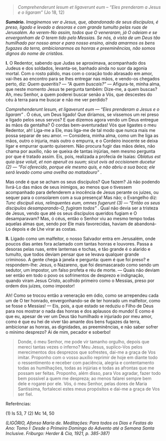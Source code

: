 > *Comprehenderunt Iesum et ligaverunt eum – “Eles prenderam a Jesus e o ligaram”* (Jo 18, 12)

***Sumário.** Imaginemos ver a Jesus, que, abandonado de seus discípulos, é preso, ligado e levado a desoras e com grande tumulto pelas ruas de Jerusalém. Ao verem-No assim, todos que O veneraram, já O odeiam e se envergonham de O terem tido pelo Messias. Se nós, à vista de um Deus tão humilhado por nosso amor e para nosso ensino, ainda amarmos os bens fugazes da terra, ambicionarmos as honras e preeminências, não somos dignos do nome de cristãos.*

**I.** O Redentor, sabendo que Judas se aproximava, acompanhado dos Judeus e dos soldados, levanta-se, banhado ainda no suor da agonia mortal. Com o rosto pálido, mas com o coração todo abrasado em amor, vai-lhes ao encontro para se lhes entregar nas mãos, e vendo-os chegados perto, diz: *Quem quaeritis? — “A quem buscais?”* — Afigura-te, minha alma, que neste momento Jesus te pergunta também: Dize-me, a quem buscas? Ah, meu Senhor, a quem poderei buscar senão a Vós, que descestes do céu à terra para me buscar e não me ver perdido?

*Comprehenderunt Iesum, et ligaverunt eum — “Eles prenderam a Jesus e o ligaram”* . Ó céus, um Deus ligado! Que diríamos, se víssemos um rei preso e ligado pelos seus servos? E que dizemos agora vendo um Deus entregue às mãos da gentalha? Ó cordas bem-aventuradas! Vós que ligastes o meu Redentor, ah! Liga-me a Ele, mas liga-me de tal modo que nunca mais me possa separar de seu amor. — Considera, minha alma, como um lhe liga as mãos, outro o injuria, mais outro o empurra, e o Cordeiro inocente se deixa ligar e empurrar quanto quiserem. Não procura fugir das mãos deles, não chama por auxílio, não se queixa de tantas injúrias, nem mesmo pergunta por que é tratado assim. Eis, pois, realizada a profecia de Isaías: *Oblatus est quia ipse voluit, et non aperuit os suum; sicut ovis ad occisionem ducetur (2) — “Foi oferecido, porque ele mesmo quis, e não abriu a sua boca; ele será levado como uma ovelha ao matadouro”* .

Mas onde é que se acham os seus discípulos? Que fazem? Já não podendo livrá-Lo das mãos de seus inimigos, ao menos que o tivessem acompanhado para defenderem a inocência de Jesus perante os juízes, ou sequer para o consolarem com a sua presença! Mas não; o Evangelho diz: *Tunc discipuli eius, relinquentes eum, omnes fugerunt (3) — “Então os seus discípulos desamparando-O, fugiram todos”* . Qual não devia ser a tristeza de Jesus, vendo que até os seus discípulos queridos fugiam e O desamparavam? Mas, ó céus, então o Senhor viu ao mesmo tempo todas aquelas almas que, sendo por Ele mais favorecidas, haviam de abandoná-Lo depois e de Lhe virar as costas.

**II.** Ligado como um malfeitor, o nosso Salvador entra em Jerusalém, onde poucos dias antes fora aclamado com tantas honras e louvores. Passa a desoras pelas ruas, entre lanternas e tochas, e tão grande é o alarido e tumulto, que todos deviam pensar que se levava qualquer grande criminoso. A gente chega à janela e pergunta: quem é que foi preso? e respondem-lhe: Jesus, o Nazareno, que foi desmascarado como sendo um sedutor, um impostor, um falso profeta e réu de morte. — Quais não deviam ser então em todo o povo os sofrimentos de desprezo e indignação, quando viram Jesus Cristo, acolhido primeiro como o Messias, preso por ordem dos juízes, como impostor!

Ah! Como se trocou então a veneração em ódio, como se arrependeu cada um de O ter honrado, envergonhando-se de ter honrado um malfeitor, como se fosse o Messias! — Eis, pois, a que estado se reduziu o Filho de Deus para nos mostrar o nada das honras e dos aplausos do mundo! E como é que eu, apesar de ver um Deus tão humilhado e injuriado por meu amor, como é que eu hei de viver tão amante dos bens fugazes da terra, ambicionar as honras, as dignidades, as preeminências, e não saber sofrer o mínimo desprezo? Ai de mim, pecador e soberbo!

> Donde, ó meu Senhor, me pode vir tamanho orgulho, depois que mereci tantas vezes o inferno? Meu Jesus, suplico-Vos pelos merecimentos dos desprezos que sofrestes, dai-me a graça de Vos imitar. Proponho com o vosso auxílio reprimir de hoje em diante todo o ressentimento e receber com paciência, alegria e contentamento todas as humilhações, todas as injúrias e todas as afrontas que me possam ser feitas. Proponho, além disso, para Vos agradar, fazer todo bem possível a quem me despreza; ao menos falarei sempre bem dele e rogarei por ele. Vós, ó meu Senhor, pelas dores de Maria Santíssima, fortalecei estes meus propósitos e dai-me a graça de Vos ser fiel.

Referências:

\(1\) Is 53, 7 (2) Mc 14, 50

*(LIGÓRIO, Afonso Maria de. Meditações: Para todos os Dias e Festas do Ano: Tomo I: Desde o Primeiro Domingo do Advento até a Semana Santa Inclusive. Friburgo: Herder & Cia, 1921, p. 385-387)*
